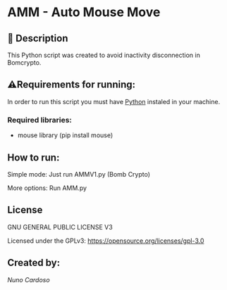 # AMM - Auto Mouse Move



## 🧾 Description



 This Python script was created to avoid inactivity disconnection in Bomcrypto.
 
 
## ⚠Requirements for running:

In order to run this script you must have [Python](https://www.python.org) instaled in your machine.

### Required libraries:

- mouse library (pip install mouse)

## How to run:


Simple mode: Just run AMMV1.py (Bomb Crypto)

More options: Run AMM.py

## License


GNU GENERAL PUBLIC LICENSE V3 

Licensed under the GPLv3: https://opensource.org/licenses/gpl-3.0

## Created by:



_Nuno Cardoso_
